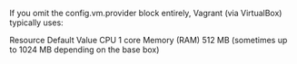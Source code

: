 

If you omit the config.vm.provider block entirely, Vagrant (via VirtualBox) typically uses:

Resource	Default Value
CPU	1 core
Memory (RAM)	512 MB (sometimes up to 1024 MB depending on the base box)